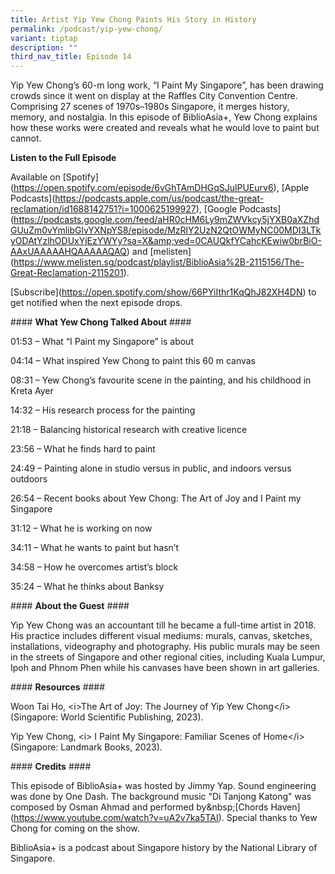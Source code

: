 ```yaml
---
title: Artist Yip Yew Chong Paints His Story in History
permalink: /podcast/yip-yew-chong/
variant: tiptap
description: ""
third_nav_title: Episode 14
---
```

<p>Yip Yew Chong’s 60-m long work, “I Paint My Singapore”, has been drawing crowds since it went on display at the Raffles City Convention Centre. Comprising 27 scenes of 1970s–1980s Singapore, it merges history, memory, and nostalgia. In this episode of BiblioAsia+, Yew Chong explains how these works were created and reveals what he would love to paint but cannot.</p><p></p><p><strong>Listen to the Full Episode</strong></p><p>Available on [Spotify](<a href="https://open.spotify.com/episode/6vGhTAmDHGqSJulPUEurv6" rel="noopener noreferrer nofollow" target="_blank">https://open.spotify.com/episode/6vGhTAmDHGqSJulPUEurv6</a>), [Apple Podcasts](<a href="https://podcasts.apple.com/us/podcast/the-great-reclamation/id1688142751?i=1000625199927" rel="noopener noreferrer nofollow" target="_blank">https://podcasts.apple.com/us/podcast/the-great-reclamation/id1688142751?i=1000625199927</a>), [Google Podcasts](<a href="https://podcasts.google.com/feed/aHR0cHM6Ly9mZWVkcy5jYXB0aXZhdGUuZm0vYmlibGlvYXNpYS8/episode/MzRlY2UzN2QtOWMyNC00MDI3LTkyODAtYzlhODUxYjEzYWYy?sa=X&amp;amp;ved=0CAUQkfYCahcKEwiw0brBiO-AAxUAAAAAHQAAAAAQAQ" rel="noopener noreferrer nofollow" target="_blank">https://podcasts.google.com/feed/aHR0cHM6Ly9mZWVkcy5jYXB0aXZhdGUuZm0vYmlibGlvYXNpYS8/episode/MzRlY2UzN2QtOWMyNC00MDI3LTkyODAtYzlhODUxYjEzYWYy?sa=X&amp;amp;ved=0CAUQkfYCahcKEwiw0brBiO-AAxUAAAAAHQAAAAAQAQ</a>) and [melisten](<a href="https://www.melisten.sg/podcast/playlist/BiblioAsia%2B-2115156/The-Great-Reclamation-2115201" rel="noopener noreferrer nofollow" target="_blank">https://www.melisten.sg/podcast/playlist/BiblioAsia%2B-2115156/The-Great-Reclamation-2115201</a>).</p><p>[Subscribe](<a href="https://open.spotify.com/show/66PYiIthr1KqQhJ82XH4DN" rel="noopener noreferrer nofollow" target="_blank">https://open.spotify.com/show/66PYiIthr1KqQhJ82XH4DN</a>) to get notified when the next episode drops.</p><p></p><p>#### <strong>What Yew Chong Talked About</strong> ####</p><p>01:53 – What “I Paint my Singapore” is about</p><p>04:14 – What inspired Yew Chong to paint this 60 m canvas</p><p>08:31 – Yew Chong’s favourite scene in the painting, and his childhood in Kreta Ayer</p><p>14:32 – His research process for the painting</p><p>21:18 – Balancing historical research with creative licence</p><p>23:56 – What he finds hard to paint</p><p>24:49 – Painting alone in studio versus in public, and indoors versus outdoors</p><p>26:54 – Recent books about Yew Chong: The Art of Joy and I Paint my Singapore</p><p>31:12 – What he is working on now</p><p>34:11 – What he wants to paint but hasn’t</p><p>34:58 – How he overcomes artist’s block</p><p>35:24 – What he thinks about Banksy</p><p></p><p>#### <strong>About the Guest</strong> ####</p><p>Yip Yew Chong was an accountant till he became a full-time artist in 2018. His practice includes different visual mediums: murals, canvas, sketches, installations, videography and photography. His public murals may be seen in the streets of Singapore and other regional cities, including Kuala Lumpur, Ipoh and Phnom Phen while his canvases have been shown in art galleries.</p><p></p><p>#### <strong>Resources</strong> ####</p><p>Woon Tai Ho, &lt;i&gt;The Art of Joy: The Journey of Yip Yew Chong&lt;/i&gt; (Singapore: World Scientific Publishing, 2023).</p><p>Yip Yew Chong, &lt;i&gt; I Paint My Singapore: Familiar Scenes of Home&lt;/i&gt; (Singapore: Landmark Books, 2023).</p><p></p><p>#### <strong>Credits</strong> ####</p><p>This episode of BiblioAsia+ was hosted by Jimmy Yap. Sound engineering was done by One Dash. The background music "Di Tanjong Katong" was composed by Osman Ahmad and performed by&amp;nbsp;[Chords Haven](<a href="https://www.youtube.com/watch?v=uA2v7ka5TAI" rel="noopener noreferrer nofollow" target="_blank">https://www.youtube.com/watch?v=uA2v7ka5TAI</a>). Special thanks to Yew Chong for coming on the show.</p><p>BiblioAsia+ is a podcast about Singapore history by the National Library of Singapore.</p>